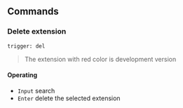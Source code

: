 ## Commands
### Delete extension
`trigger: del`    
> The extension with red color is development version

#### Operating
- `Input` search
- `Enter` delete the selected extension

